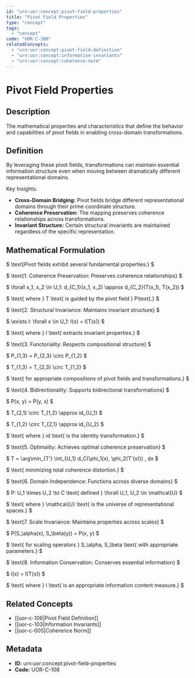```yaml
---
id: "urn:uor:concept:pivot-field-properties"
title: "Pivot Field Properties"
type: "concept"
tags:
  - "concept"
code: "UOR-C-108"
relatedConcepts:
  - "urn:uor:concept:pivot-field-definition"
  - "urn:uor:concept:information-invariants"
  - "urn:uor:concept:coherence-norm"
---
```


# Pivot Field Properties

## Description

The mathematical properties and characteristics that define the behavior and capabilities of pivot fields in enabling cross-domain transformations.

## Definition

By leveraging these pivot fields, transformations can maintain essential information structure even when moving between dramatically different representational domains.

Key Insights:
- **Cross-Domain Bridging:** Pivot fields bridge different representational domains through their prime coordinate structure.
- **Coherence Preservation:** The mapping preserves coherence relationships across transformations.
- **Invariant Structure:** Certain structural invariants are maintained regardless of the specific representation.

## Mathematical Formulation

$
\text{Pivot fields exhibit several fundamental properties:}
$

$
\text{1. Coherence Preservation: Preserves coherence relationships}
$

$
\forall x_1, x_2 \in U_1: d_{C_1}(x_1, x_2) \approx d_{C_2}(T(x_1), T(x_2))
$

$
\text{   where } T \text{ is guided by the pivot field } P\text{.}
$

$
\text{2. Structural Invariance: Maintains invariant structure}
$

$
\exists I: \forall x \in U_1: I(x) = I(T(x))
$

$
\text{   where } I \text{ extracts invariant properties.}
$

$
\text{3. Functoriality: Respects compositional structure}
$

$
P_{1,3} = P_{2,3} \circ P_{1,2}
$

$
T_{1,3} = T_{2,3} \circ T_{1,2}
$

$
\text{   for appropriate compositions of pivot fields and transformations.}
$

$
\text{4. Bidirectionality: Supports bidirectional transformations}
$

$
P(x, y) = P(y, x)
$

$
T_{2,1} \circ T_{1,2} \approx id_{U_1}
$

$
T_{1,2} \circ T_{2,1} \approx id_{U_2}
$

$
\text{   where } id \text{ is the identity transformation.}
$

$
\text{5. Optimality: Achieves optimal coherence preservation}
$

$
T = \arg\min_{T'} \int_{U_1} d_C(\phi_1(x), \phi_2(T'(x))) \, dx
$

$
\text{   minimizing total coherence distortion.}
$

$
\text{6. Domain Independence: Functions across diverse domains}
$

$
P: U_1 \times U_2 \to C \text{ defined } \forall U_1, U_2 \in \mathcal{U}
$

$
\text{   where } \mathcal{U} \text{ is the universe of representational spaces.}
$

$
\text{7. Scale Invariance: Maintains properties across scales}
$

$
P(S_\alpha(x), S_\beta(y)) = P(x, y)
$

$
\text{   for scaling operators } S_\alpha, S_\beta \text{ with appropriate parameters.}
$

$
\text{8. Information Conservation: Conserves essential information}
$

$
I(x) = I(T(x))
$

$
\text{   where } I \text{ is an appropriate information content measure.}
$

## Related Concepts

- [[uor-c-106|Pivot Field Definition]]
- [[uor-c-103|Information Invariants]]
- [[uor-c-005|Coherence Norm]]

## Metadata

- **ID:** urn:uor:concept:pivot-field-properties
- **Code:** UOR-C-108
